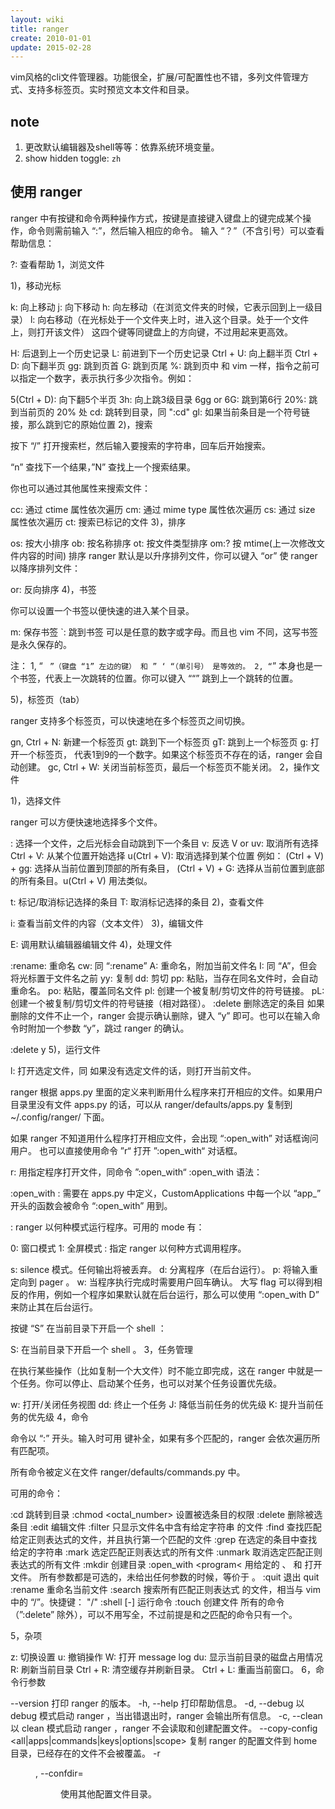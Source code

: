 ```yaml
---
layout: wiki
title: ranger
create: 2010-01-01
update: 2015-02-28
---
```

vim风格的cli文件管理器。功能很全，扩展/可配置性也不错，多列文件管理方式、支持多标签页。实时预览文本文件和目录。

## note
1. 更改默认编辑器及shell等等：依靠系统环境变量。
2. show hidden toggle: `zh`

## 使用 ranger
ranger 中有按键和命令两种操作方式，按键是直接键入键盘上的键完成某个操作，命令则需前输入 “:”，然后输入相应的命令。
输入 “？”（不含引号）可以查看帮助信息：

?: 查看帮助 
1，浏览文件

1)，移动光标

k: 向上移动 j: 向下移动 h: 向左移动（在浏览文件夹的时候，它表示回到上一级目录） l: 向右移动（在光标处于一个文件夹上时，进入这个目录。处于一个文件上，则打开该文件） 
这四个键等同键盘上的方向键，不过用起来更高效。

H: 后退到上一个历史记录 L: 前进到下一个历史记录 
Ctrl + U: 向上翻半页 Ctrl + D: 向下翻半页 
gg: 跳到页首 G: 跳到页尾 %: 跳到页中 
和 vim 一样，指令之前可以指定一个数字，表示执行多少次指令。例如：

5(Ctrl + D): 向下翻5个半页 3h: 向上跳3级目录 6gg or 6G: 跳到第6行 20%: 跳到当前页的 20% 处 
cd: 跳转到目录，同 ":cd" 
gl: 如果当前条目是一个符号链接，那么跳到它的原始位置 
2)，搜索

按下 “/” 打开搜索栏，然后输入要搜索的字符串，回车后开始搜索。

“n” 查找下一个结果，”N” 查找上一个搜索结果。

你也可以通过其他属性来搜索文件：

cc: 通过 ctime 属性依次遍历 cm: 通过 mime type 属性依次遍历 cs: 通过 size 属性依次遍历 ct: 搜索已标记的文件 
3)，排序

os: 按大小排序 ob: 按名称排序 ot: 按文件类型排序 om:? 按 mtime(上一次修改文件内容的时间) 排序 
ranger 默认是以升序排列文件，你可以键入 “or” 使 ranger 以降序排列文件：

or: 反向排序 
4)，书签

你可以设置一个书签以便快速的进入某个目录。

m<key>: 保存书签 `<key>: 跳到书签 
<key> 可以是任意的数字或字母。而且也 vim 不同，这写书签是永久保存的。

注： 1, “ ` ”（键盘 “1” 左边的键） 和 ” ‘ “（单引号） 是等效的。
2, “`” 本身也是一个书签，代表上一次跳转的位置。你可以键入 ““” 跳到上一个跳转的位置。

5)，标签页（tab）

ranger 支持多个标签页，可以快速地在多个标签页之间切换。

gn, Ctrl + N: 新建一个标签页 gt: 跳到下一个标签页 gT: 跳到上一个标签页 g<N>: 打开一个标签页，<N> 代表1到9的一个数字。如果这个标签页不存在的话，ranger 会自动创建。 gc, Ctrl + W: 关闭当前标签页，最后一个标签页不能关闭。 
2，操作文件

1)，选择文件

ranger 可以方便快速地选择多个文件。

: 选择一个文件，之后光标会自动跳到下一个条目 v: 反选 V or uv: 取消所有选择 
Ctrl + V: 从某个位置开始选择 u(Ctrl + V): 取消选择到某个位置 
例如： (Ctrl + V) + gg: 选择从当前位置到顶部的所有条目， (Ctrl + V) + G: 选择从当前位置到底部的所有条目。u(Ctrl + V) 用法类似。

t: 标记/取消标记选择的条目 T: 取消标记选择的条目 
2)，查看文件

i: 查看当前文件的内容（文本文件） 
3)，编辑文件

E: 调用默认编辑器编辑文件 
4)，处理文件

:rename: 重命名 cw: 同 “:rename” A: 重命名，附加当前文件名 I: 同 “A”，但会将光标置于文件名之前 
yy: 复制 dd: 剪切 pp: 粘贴，当存在同名文件时，会自动重命名。 po: 粘贴，覆盖同名文件 pl: 创建一个被复制/剪切文件的符号链接。 pL: 创建一个被复制/剪切文件的符号链接（相对路径）。 
:delete 删除选定的条目 
如果删除的文件不止一个，ranger 会提示确认删除，键入 “y” 即可。也可以在输入命令时附加一个参数 “y”，跳过 ranger 的确认。

:delete y 
5)，运行文件

l: 打开选定文件，同 
如果没有选定文件的话，则打开当前文件。

ranger 根据 apps.py 里面的定义来判断用什么程序来打开相应的文件。如果用户目录里没有文件 apps.py 的话，可以从 ranger/defaults/apps.py 复制到 ~/.config/ranger/ 下面。

如果 ranger 不知道用什么程序打开相应文件，会出现 “:open_with” 对话框询问用户。
也可以直接使用命令 ”r“ 打开 ”:open_with“ 对话框。

r: 用指定程序打开文件，同命令 ”:open_with“ 
:open_with 语法：

:open_with <program> <mode> <flags> 
<program>: 需要在 apps.py 中定义，CustomApplications 中每一个以 “app_” 开头的函数会被命令 “:open_with” 用到。

<mode>: ranger 以何种模式运行程序。可用的 mode 有：

0: 窗口模式 1: 全屏模式 
<flags>: 指定 ranger 以何种方式调用程序。

s: silence 模式。任何输出将被丢弃。 d: 分离程序（在后台运行）。 p: 将输入重定向到 pager 。 w: 当程序执行完成时需要用户回车确认。 
大写 flag 可以得到相反的作用，例如一个程序如果默认就在后台运行，那么可以使用 “:open_with D” 来防止其在后台运行。

按键 “S” 在当前目录下开启一个 shell ：

S: 在当前目录下开启一个 shell 。 
3，任务管理

在执行某些操作（比如复制一个大文件）时不能立即完成，这在 ranger 中就是一个任务。你可以停止、启动某个任务，也可以对某个任务设置优先级。

w: 打开/关闭任务视图 dd: 终止一个任务 J: 降低当前任务的优先级 K: 提升当前任务的优先级 
4，命令

命令以 “:” 开头。输入时可用 <Tab> 键补全，如果有多个匹配的，ranger 会依次遍历所有匹配项。

所有命令被定义在文件 ranger/defaults/commands.py 中。

可用的命令：

:cd <dirname> 跳转到目录 <dirname>  :chmod <octal_number> 设置被选条目的权限  :delete 删除被选条目  :edit <filename> 编辑文件  :filter <string> 只显示文件名中含有给定字符串 <string> 的文件  :find <regexp> 查找匹配给定正则表达式的文件，并且执行第一个匹配的文件  :grep <string> 在选定的条目中查找给定的字符串 <string>  :mark <regexp> 选定匹配正则表达式的所有文件  :unmark <regexp> 取消选定匹配正则表达式的所有文件  :mkdir <dirname> 创建目录  :open_with <program< <mode> <flags> 用给定的 <program>、<mode> 和 <flags> 打开文件。 所有参数都是可选的，未给出任何参数的时候，等价于 <Enter> 。  :quit 退出 quit  :rename <newname> 重命名当前文件  :search <regexp> 搜索所有匹配正则表达式 <regexp> 的文件，相当与 vim 中的 “/”。快捷键： "/"  :shell [-<flags>] <command> 运行命令 <command>  :touch <filename> 创建文件 
所有的命令（”:delete” 除外），可以不用写全，不过前提是和之匹配的命令只有一个。

5，杂项

z: 切换设置 u: 撤销操作 W: 打开 message log du: 显示当前目录的磁盘占用情况 R: 刷新当前目录 Ctrl + R: 清空缓存并刷新目录。 Ctrl + L: 重画当前窗口。 
6，命令行参数

--version 打印 ranger 的版本。  -h, --help 打印帮助信息。  -d, --debug 以 debug 模式启动 ranger ，当出错退出时，ranger 会输出所有信息。  -c, --clean 以 clean 模式启动 ranger ，ranger 不会读取和创建配置文件。  --copy-config <all|apps|commands|keys|options|scope> 复制 ranger 的配置文件到 home 目录，已经存在的文件不会被覆盖。  -r <dir>, --confdir=<dir> 使用其他配置文件目录。 
 
